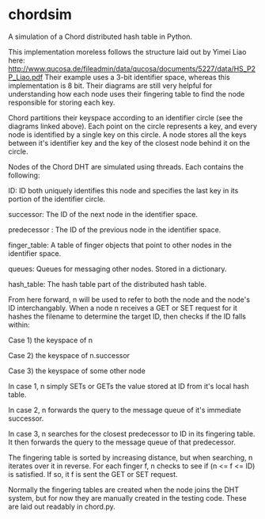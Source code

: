 # chordsim
A simulation of a Chord distributed hash table in Python.

This implementation moreless follows the structure laid out by Yimei Liao here:
http://www.qucosa.de/fileadmin/data/qucosa/documents/5227/data/HS_P2P_Liao.pdf
Their example uses a 3-bit identifier space, whereas this implementation is 8 bit.
Their diagrams are still very helpful for understanding how each node uses their fingering
table to find the node responsible for storing each key.

Chord partitions their keyspace according to an identifier circle (see the diagrams linked above).
Each point on the circle represents a key, and every node is identified by a single key on this circle.
A node stores all the keys between it's identifier key and the key of the closest node behind it on
the circle.  

Nodes of the Chord DHT are simulated using threads.  Each contains the following:

ID: ID both uniquely identifies this node and specifies the last key in its portion of the identifier circle.

successor: The ID of the next node in the identifier space.

predecessor : The ID of the previous node in the identifier space.

finger_table: A table of finger objects that point to other nodes in the identifier space.

queues: Queues for messaging other nodes.  Stored in a dictionary.

hash_table: The hash table part of the distributed hash table.

From here forward, n will be used to refer to both the node and the node's ID interchangably.
When a node n receives a GET or SET request for it hashes the filename to determine the target ID, then checks if
the ID falls within:

Case 1) the keyspace of n

Case 2) the keyspace of n.successor

Case 3) the keyspace of some other node


In case 1, n simply SETs or GETs the value stored at ID from it's local hash table.

In case 2, n forwards the query to the message queue of it's immediate successor.

In case 3, n searches for the closest predecessor to ID in its fingering table.  It then
forwards the query to the message queue of that predecessor.

The fingering table is sorted by increasing distance, but when searching, n iterates over it in reverse.
For each finger f, n checks to see if (n <= f <= ID) is satisfied.  If so, it f is sent the GET or SET request.


Normally the fingering tables are created when the node joins the DHT system, but for now they are manually created
in the testing code.  These are laid out readably in chord.py.
